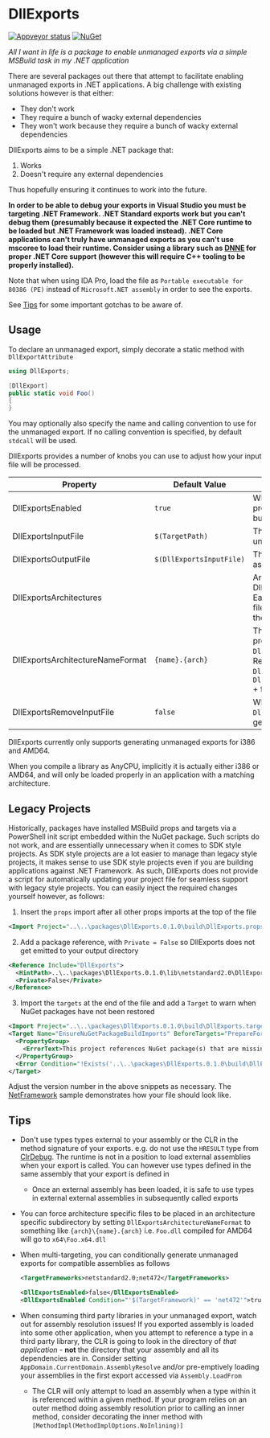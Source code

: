 # DllExports

[![Appveyor status](https://ci.appveyor.com/api/projects/status/mgsa6414kmv4aoko?svg=true)](https://ci.appveyor.com/project/lordmilko/dllexports)
[![NuGet](https://img.shields.io/nuget/v/DllExports.svg)](https://www.nuget.org/packages/DllExports/)

*All I want in life is a package to enable unmanaged exports via a simple MSBuild task in my .NET application*

There are several packages out there that attempt to facilitate enabling unmanaged exports in .NET applications. A big challenge with existing solutions however is that either:

* They don't work
* They require a bunch of wacky external dependencies
* They won't work because they require a bunch of wacky external dependencies

DllExports aims to be a simple .NET package that:

1. Works
2. Doesn't require any external dependencies

Thus hopefully ensuring it continues to work into the future.

**In order to be able to debug your exports in Visual Studio you must be targeting .NET Framework. .NET Standard exports work but you can't debug them
(presumably because it expected the .NET Core runtime to be loaded but .NET Framework was loaded instead). .NET Core applications can't truly have unmanaged
exports as you can't use mscoree to load their runtime. Consider using a library such as [DNNE](https://github.com/AaronRobinsonMSFT/DNNE) for proper .NET Core support
(however this will require C++ tooling to be properly installed).**

Note that when using IDA Pro, load the file as `Portable executable for 80386 (PE)` instead of `Microsoft.NET assembly` in order to see the exports.

See [Tips](#tips) for some important gotchas to be aware of.

## Usage

To declare an unmanaged export, simply decorate a static method with `DllExportAttribute`

```c#
using DllExports;

[DllExport]
public static void Foo()
{
}
```
You may optionally also specify the name and calling convention to use for the unmanaged export. If no calling convention is specified, by default `stdcall` will be used.

DllExports provides a number of knobs you can use to adjust how your input file will be processed.

| Property                         | Default Value            | Description                                                               |
| -------------------------------- | ------------------------ | ------------------------------------------------------------------------- |
| DllExportsEnabled                | `true`                   | Whether DllExports should process unmanaged exports upon building         |
| DllExportsInputFile              | `$(TargetPath)`          | The file DllExports should process unmanaged exports for                  |
| DllExportsOutputFile             | `$(DllExportsInputFile)` | The file to save the modified file as                                     |
| DllExportsArchitectures          |                          | Architectures to generate DllExports for. e.g. `i386;AMD64`. Each architecture will get its own file. If no architecture is specified, the architecture is not modified |
| DllExportsArchitectureNameFormat | `{name}.{arch}`          | The name format used when processing `DllExportsArchitectures`. Resulting filename will be `DllExportsOutputFile` directory + `DllExportsArchitectureNameFormat` + file extension |
| DllExportsRemoveInputFile        | `false`                  | Whether to remove `DllExportsInputFile` upon generating unmanaged exports |

DllExports currently only supports generating unmanaged exports for i386 and AMD64.

When you compile a library as AnyCPU, implicitly it is actually either i386 or AMD64, and will only be loaded properly in an application with a matching architecture.

## Legacy Projects

Historically, packages have installed MSBuild props and targets via a PowerShell init script embedded within the NuGet package. Such scripts do not work, and are
essentially unnecessary when it comes to SDK style projects. As SDK style projects are a lot easier to manage than legacy style projects, it makes sense to use
SDK style projects even if you are building applications against .NET Framework. As such, DllExports does not provide a script for automatically updating your project file
for seamless support with legacy style projects. You can easily inject the required changes yourself however, as follows:

1. Insert the `props` import after all other props imports at the top of the file

```xml
<Import Project="..\..\packages\DllExports.0.1.0\build\DllExports.props" Condition="Exists('..\..\packages\DllExports.0.1.0\build\DllExports.targets')" />
```
2. Add a package reference, with `Private = False` so DllExports does not get emitted to your output directory

```xml
<Reference Include="DllExports">
  <HintPath>..\..\packages\DllExports.0.1.0\lib\netstandard2.0\DllExports.dll</HintPath>
  <Private>False</Private>
</Reference>
```
3. Import the `targets` at the end of the file and add a `Target` to warn when NuGet packages have not been restored

```xml
<Import Project="..\..\packages\DllExports.0.1.0\build\DllExports.targets" Condition="Exists('..\..\packages\DllExports.0.1.0\build\DllExports.targets')" />
<Target Name="EnsureNuGetPackageBuildImports" BeforeTargets="PrepareForBuild">
  <PropertyGroup>
    <ErrorText>This project references NuGet package(s) that are missing on this computer. Use NuGet Package Restore to download them.  For more information, see http://go.microsoft.com/fwlink/?LinkID=322105. The missing file is {0}.</ErrorText>
  </PropertyGroup>
  <Error Condition="!Exists('..\..\packages\DllExports.0.1.0\build\DllExports.targets')" Text="$([System.String]::Format('$(ErrorText)', '..\..\packages\DllExports.0.1.0\build\DllExports.targets'))" />
</Target>
```

Adjust the version number in the above snippets as necessary. The [NetFramework](https://github.com/lordmilko/DllExports/blob/master/Samples/NetFramework/NetFramework.csproj) sample demonstrates how your file should look like.

## Tips

* Don't use types types external to your assembly or the CLR in the method signature of your exports. e.g. do not use the `HRESULT` type from [ClrDebug](https://github.com/lordmilko/ClrDebug). The runtime is not in a position to load
external assemblies when your export is called. You can however use types defined in the same assembly that your export is defined in
    * Once an external assembly has been loaded, it is safe to use types in external external assemblies in subsequently called exports
* You can force architecture specific files to be placed in an architecture specific subdirectory by setting `DllExportsArchitectureNameFormat` to something like `{arch}\{name}.{arch}` i.e. `Foo.dll` compiled for AMD64 will go to `x64\Foo.x64.dll`
* When multi-targeting, you can conditionally generate unmanaged exports for compatible assemblies as follows

    ```xml
	<TargetFrameworks>netstandard2.0;net472</TargetFrameworks>
	
    <DllExportsEnabled>false</DllExportsEnabled>
    <DllExportsEnabled Condition="'$(TargetFramework)' == 'net472'">true</DllExportsEnabled>
    ```
* When consuming third party libraries in your unmanaged export, watch out for assembly resolution issues! If you exported assembly is loaded into some other application,
when you attempt to reference a type in a third party library, the CLR is going to look in the directory of *that application* - **not** the directory that your assembly and all
its dependencies are in. Consider setting `AppDomain.CurrentDomain.AssemblyResolve` and/or pre-emptively loading your assemblies in the first export accessed via `Assembly.LoadFrom`
    * The CLR will only attempt to load an assembly when a type within it is referenced within a given method. If your program relies on an outer method doing assembly resolution prior
	to calling an inner method, consider decorating the inner method with `[MethodImpl(MethodImplOptions.NoInlining)]`